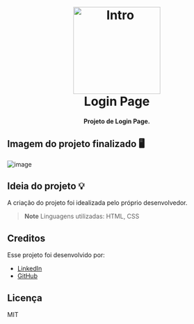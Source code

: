 
<h1 align="center">
  <br>
  <img src="![image](https://user-images.githubusercontent.com/90341044/212789209-3c5c0fff-a5ff-4820-aa13-cbf8912f35fa.png)
" alt="Intro" width="200">
  <br>
  Login Page
  <br>
</h1>

<h4 align="center">Projeto de Login Page.</h4>


## Imagem do projeto finalizado 🖥️
![image](https://user-images.githubusercontent.com/90341044/190323083-03687f8b-b904-45f5-b4b4-1f7116ca89e4.png)


## Ideia do projeto 💡
A criação do projeto foi idealizada pelo próprio desenvolvedor.


> **Note**
> Linguagens utilizadas: HTML, CSS



## Creditos

Esse projeto foi desenvolvido por:

- [LinkedIn](https://www.linkedin.com/in/pedroherna/)
- [GitHub](https://github.com/PedroHerna)

## Licença

MIT
